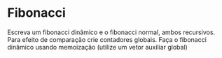 # Fibonacci
Escreva um fibonacci dinâmico e o fibonacci normal, ambos recursivos. Para efeito de comparação crie contadores globais. Faça o fibonacci dinâmico usando memoização (utilize um vetor auxiliar global)
